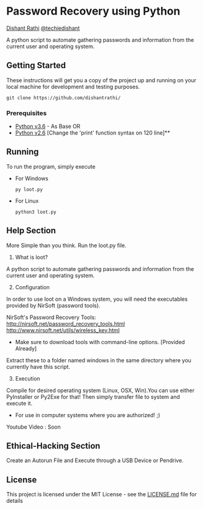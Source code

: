 # Password Recovery using Python

[Dishant Rathi](https://www.dishantrathi.tk)  [@techiedishant](https://www.twitter.com/techiedishant)

A python script to automate gathering passwords and information from the current user and operating system.

## Getting Started

These instructions will get you a copy of the project up and running on your local machine for development and testing purposes. 

```
git clone https://github.com/dishantrathi/
```
### Prerequisites

* [Python v3.6](https://www.python.org/) - As Base
  OR
* [Python v2.6](https://www.python.org/) [Change the 'print' function syntax on 120 line]**

## Running

To run the program, simply execute

* For Windows
    ```
    py loot.py
    ```
* For Linux
    ```
    python3 loot.py
    ```

## Help Section

More Simple than you think. Run the loot.py file.

1) What is loot?

A python script to automate gathering passwords and information from the current user and operating system.

2) Configuration

In order to use loot on a Windows system, you will need the executables provided by NirSoft (password tools).

NirSoft's Password Recovery Tools:
  http://nirsoft.net/password_recovery_tools.html
  http://www.nirsoft.net/utils/wireless_key.html

* Make sure to download tools with command-line options. [Provided Already]
	
Extract these to a folder named windows in the same directory where you currently have this script.

3) Execution

Compile for desired operating system (Linux, OSX, Win).You can use either PyInstaller or Py2Exe for that! Then simply transfer file to system and execute it.

- For use in computer systems where you are authorized! ;)

Youtube Video : Soon

## Ethical-Hacking Section

Create an Autorun File and Execute through a USB Device or Pendrive.

## License

This project is licensed under the MIT License - see the [LICENSE.md](LICENSE.md) file for details